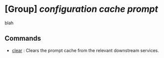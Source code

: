 # [Group] _configuration cache prompt_

blah

## Commands

- [clear](/Commands/configuration/cache/prompt/_clear.md)
: Clears the prompt cache from the relevant downstream services.
